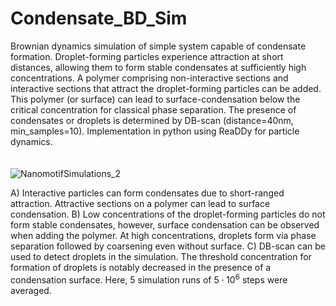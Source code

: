# Condensate_BD_Sim
Brownian dynamics simulation of simple system capable of condensate formation. Droplet-forming particles experience attraction at short distances, allowing them to form stable condensates at sufficiently high concentrations. A polymer comprising non-interactive sections and interactive sections that attract the droplet-forming particles can be added. This polymer (or surface) can lead to surface-condensation below the critical concentration for classical phase separation. The presence of condensates or droplets is determined by DB-scan (distance=40nm, min_samples=10).
Implementation in python using ReaDDy for particle dynamics.
<br>
<br>
<br>
![NanomotifSimulations_2](https://github.com/user-attachments/assets/d6b4f7ba-c6f1-45c6-8bde-bbc294fef31d)


A) Interactive particles can form condensates due to short-ranged attraction. Attractive sections on a polymer can lead to surface condensation. B) Low concentrations of the droplet-forming particles do not form stable condensates, however, surface condensation can be observed when adding the polymer. At high concentrations, droplets form via phase separation followed by coarsening even without surface. C) DB-scan can be used to detect droplets in the simulation. The threshold concentration for formation of droplets is notably decreased in the presence of a condensation surface. Here, 5 simulation runs of $5\cdot 10^6$ steps were averaged.
